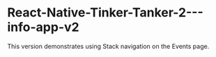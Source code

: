 # React-Native-Tinker-Tanker-2---info-app-v2
 
This version demonstrates using Stack navigation on the Events page.
